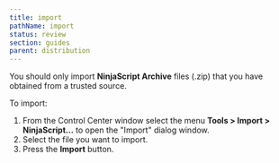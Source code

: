 ```yaml
---
title: import
pathName: import
status: review
section: guides
parent: distribution
---
```


You should only import **NinjaScript Archive** files (.zip) that you have obtained from a trusted source.

To import:

1. From the Control Center window select the menu **Tools > Import > NinjaScript...** to open the "Import" dialog window.
2. Select the file you want to import.
3. Press the **Import** button.
